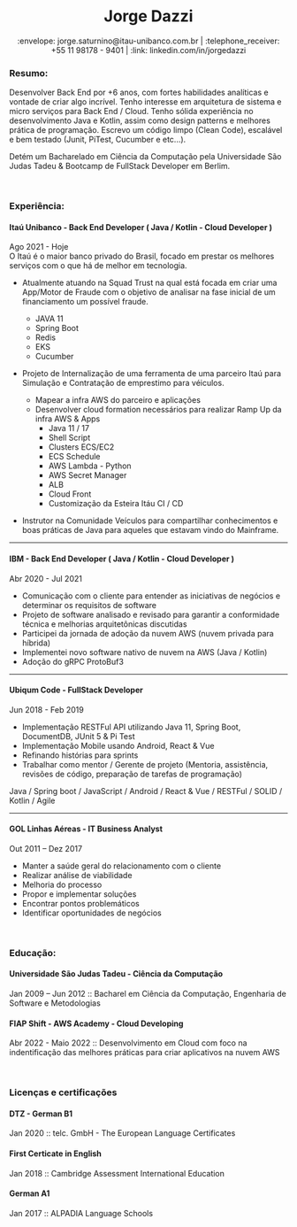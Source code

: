 <div align="center">
  <h1>Jorge Dazzi</h1>
</div>

<div align="center">
 :envelope: jorge.saturnino@itau-unibanco.com.br | :telephone_receiver: +55 11 98178 - 9401 | :link: linkedin.com/in/jorgedazzi 
</div>


### Resumo:


Desenvolver Back End por +6 anos, com fortes habilidades analíticas e vontade de criar algo incrível. Tenho interesse em arquitetura de sistema e micro serviços para Back End / Cloud. Tenho sólida experiência no desenvolvimento Java e Kotlin, assim como design patterns e melhores prática de programação. Escrevo um código limpo (Clean Code), escalável e bem testado (Junit, PiTest, Cucumber e etc...).

Detém um Bacharelado em Ciência da Computação pela Universidade São Judas Tadeu & Bootcamp de FullStack Developer em Berlim.

<br>

### Experiência:

#### Itaú Unibanco - Back End Developer ( Java / Kotlin - Cloud Developer )
Ago 2021 - Hoje<br>
O Itaú é o maior banco privado do Brasil, focado em prestar os melhores serviços com o que há de melhor em tecnologia.

- Atualmente atuando na Squad Trust na qual está focada em criar uma App/Motor de Fraude com o objetivo de analisar na fase inicial de um financiamento um possível fraude.
  - JAVA 11
  - Spring Boot
  - Redis
  - EKS
  - Cucumber

- Projeto de Internalização de uma ferramenta de uma parceiro Itaú para Simulação e Contratação de emprestimo para véiculos.
  - Mapear a infra AWS do parceiro e aplicações
  - Desenvolver cloud formation necessários para realizar Ramp Up da infra AWS & Apps
    - Java 11 / 17
    - Shell Script
    - Clusters ECS/EC2
    - ECS Schedule
    - AWS Lambda - Python
    - AWS Secret Manager
    - ALB
    - Cloud Front
    - Customização da Esteira Itáu CI / CD

- Instrutor na Comunidade Veículos para compartilhar conhecimentos e boas práticas de Java para aqueles que estavam vindo do Mainframe.
---
#### IBM - Back End Developer ( Java / Kotlin - Cloud Developer )
Abr 2020 - Jul 2021<br>

- Comunicação com o cliente para entender as iniciativas de negócios e determinar os requisitos de software
- Projeto de software analisado e revisado para garantir a conformidade técnica e melhorias arquitetônicas discutidas
- Participei da jornada de adoção da nuvem AWS (nuvem privada para híbrida)
- Implementei novo software nativo de nuvem na AWS (Java / Kotlin)
- Adoção do gRPC ProtoBuf3

---
#### Ubiqum Code - FullStack Developer
Jun 2018 - Feb 2019<br>
- Implementação RESTFul API utilizando Java 11, Spring Boot, DocumentDB, JUnit 5 & Pi Test
- Implementação Mobile usando Android, React & Vue
- Refinando histórias para sprints
- Trabalhar como mentor / Gerente de projeto (Mentoria, assistência, revisões de código, preparação de tarefas de programação)

Java / Spring boot / JavaScript / Android / React & Vue  / RESTFul / SOLID / Kotlin / Agile

---
#### GOL Linhas Aéreas - IT Business Analyst
Out 2011 – Dez 2017<br>
- Manter a saúde geral do relacionamento com o cliente
- Realizar análise de viabilidade
- Melhoria do processo
- Propor e implementar soluções
- Encontrar pontos problemáticos
- Identificar oportunidades de negócios 

<br>

### Educação:
#### Universidade São Judas Tadeu  - Ciência da Computação
Jan 2009 – Jun 2012 :: 
Bacharel em Ciência da Computação, Engenharia de Software e Metodologias

#### FIAP Shift - AWS Academy - Cloud Developing
Abr 2022 - Maio 2022 :: Desenvolvimento em Cloud com foco na indentificação das melhores práticas para criar aplicativos na nuvem AWS

<br>

### Licenças e certificações

#### DTZ - German B1
Jan 2020 :: telc. GmbH - The European Language Certificates

#### First Certicate in English
Jan 2018 :: Cambridge Assessment International Education

#### German A1
Jan 2017 :: ALPADIA Language Schools
